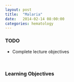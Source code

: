 ```yaml
---
layout: post
title:  "Malaria"
date:   2014-02-14 08:00:00
categories: hematology
---
```


### TODO
- Complete lecture objectives

<span><br></span>

### Learning Objectives

<span><br></span>
